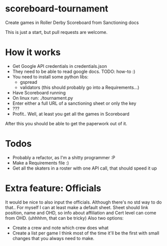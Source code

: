 # scoreboard-tournament
Create games in Roller Derby Scoreboard from Sanctioning docs

This is just a start, but pull requests are welcome.


# How it works
- Get Google API credentials in credentials.json
- They need to be able to read google docs. TODO: how-to :)
- You need to install some python libs:
  * gspread
  * validators
  (this should probably go into a Requirements...)
- Have Scoreboard running
- On linux run: ./tournament.py 
- Enter either a full URL of a sanctioning sheet or only the key
- ???
- Profit..  Well, at least you get all the games in Scoreboard


After this you should be able to get the paperwork out of it.


# Todos
- Probably a refactor, as I'm a shitty programmer :P
- Make a Requirements file :)
- Get all the skaters in a roster with one API call, that should speed it up

# Extra feature: Officials
It would be nice to also input the officials. Although there's no std way to do that.. For myself I can at least make a default sheet.
Sheet should link position, name and OHD, so info about affiliation and Cert level can come from OHD. (uhhhhm, that can be tricky)
Also two options:
- Create a crew and note which crew does what
- Create a list per game
I think most of the time it'll be the first with small changes that you always need to make. 
